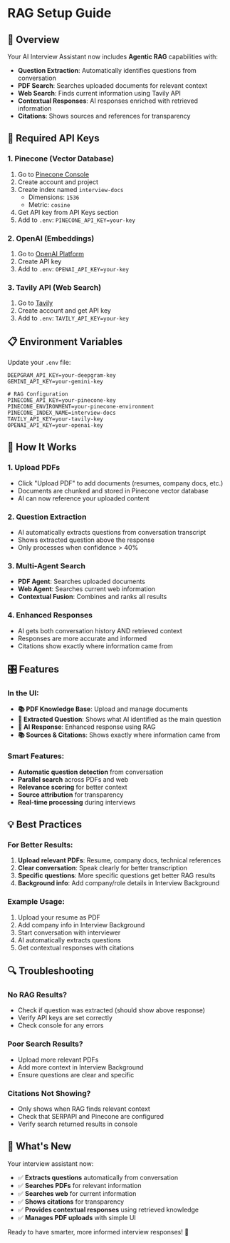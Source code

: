 # RAG Setup Guide

## 🎯 Overview

Your AI Interview Assistant now includes **Agentic RAG** capabilities with:

- **Question Extraction**: Automatically identifies questions from conversation
- **PDF Search**: Searches uploaded documents for relevant context
- **Web Search**: Finds current information using Tavily API
- **Contextual Responses**: AI responses enriched with retrieved information
- **Citations**: Shows sources and references for transparency

## 🔧 Required API Keys

### 1. Pinecone (Vector Database)

1. Go to [Pinecone Console](https://app.pinecone.io/)
2. Create account and project
3. Create index named `interview-docs`
   - Dimensions: `1536`
   - Metric: `cosine`
4. Get API key from API Keys section
5. Add to `.env`: `PINECONE_API_KEY=your-key`

### 2. OpenAI (Embeddings)

1. Go to [OpenAI Platform](https://platform.openai.com/api-keys)
2. Create API key
3. Add to `.env`: `OPENAI_API_KEY=your-key`

### 3. Tavily API (Web Search)

1. Go to [Tavily](https://tavily.com/)
2. Create account and get API key
3. Add to `.env`: `TAVILY_API_KEY=your-key`

## 📋 Environment Variables

Update your `.env` file:

```env
DEEPGRAM_API_KEY=your-deepgram-key
GEMINI_API_KEY=your-gemini-key

# RAG Configuration
PINECONE_API_KEY=your-pinecone-key
PINECONE_ENVIRONMENT=your-pinecone-environment
PINECONE_INDEX_NAME=interview-docs
TAVILY_API_KEY=your-tavily-key
OPENAI_API_KEY=your-openai-key
```

## 🚀 How It Works

### 1. **Upload PDFs**

- Click "Upload PDF" to add documents (resumes, company docs, etc.)
- Documents are chunked and stored in Pinecone vector database
- AI can now reference your uploaded content

### 2. **Question Extraction**

- AI automatically extracts questions from conversation transcript
- Shows extracted question above the response
- Only processes when confidence > 40%

### 3. **Multi-Agent Search**

- **PDF Agent**: Searches uploaded documents
- **Web Agent**: Searches current web information
- **Contextual Fusion**: Combines and ranks all results

### 4. **Enhanced Responses**

- AI gets both conversation history AND retrieved context
- Responses are more accurate and informed
- Citations show exactly where information came from

## 🎛️ Features

### In the UI:

- **📚 PDF Knowledge Base**: Upload and manage documents
- **🤔 Extracted Question**: Shows what AI identified as the main question
- **🤖 AI Response**: Enhanced response using RAG
- **📚 Sources & Citations**: Shows exactly where information came from

### Smart Features:

- **Automatic question detection** from conversation
- **Parallel search** across PDFs and web
- **Relevance scoring** for better context
- **Source attribution** for transparency
- **Real-time processing** during interviews

## 💡 Best Practices

### For Better Results:

1. **Upload relevant PDFs**: Resume, company docs, technical references
2. **Clear conversation**: Speak clearly for better transcription
3. **Specific questions**: More specific questions get better RAG results
4. **Background info**: Add company/role details in Interview Background

### Example Usage:

1. Upload your resume as PDF
2. Add company info in Interview Background
3. Start conversation with interviewer
4. AI automatically extracts questions
5. Get contextual responses with citations

## 🔍 Troubleshooting

### No RAG Results?

- Check if question was extracted (should show above response)
- Verify API keys are set correctly
- Check console for any errors

### Poor Search Results?

- Upload more relevant PDFs
- Add more context in Interview Background
- Ensure questions are clear and specific

### Citations Not Showing?

- Only shows when RAG finds relevant context
- Check that SERPAPI and Pinecone are configured
- Verify search returned results in console

## 🎯 What's New

Your interview assistant now:

- ✅ **Extracts questions** automatically from conversation
- ✅ **Searches PDFs** for relevant information
- ✅ **Searches web** for current information
- ✅ **Shows citations** for transparency
- ✅ **Provides contextual responses** using retrieved knowledge
- ✅ **Manages PDF uploads** with simple UI

Ready to have smarter, more informed interview responses! 🚀
